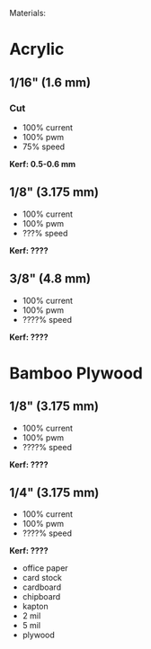 Materials:

# Acrylic

## 1/16" (1.6 mm)

### Cut

 - 100% current
 - 100% pwm
 - 75% speed

**Kerf: 0.5-0.6 mm**

## 1/8" (3.175 mm)
 - 100% current
 - 100% pwm
 - ???% speed

**Kerf: ????**

## 3/8" (4.8 mm)
 - 100% current
 - 100% pwm
 - ????% speed

**Kerf: ????**

# Bamboo Plywood

## 1/8" (3.175 mm)
 - 100% current
 - 100% pwm
 - ????% speed

**Kerf: ????**

## 1/4" (3.175 mm)
 - 100% current
 - 100% pwm
 - ????% speed

**Kerf: ????**

 - office paper
 - card stock
 - cardboard
 - chipboard
 - kapton
  - 2 mil
  - 5 mil
 - plywood